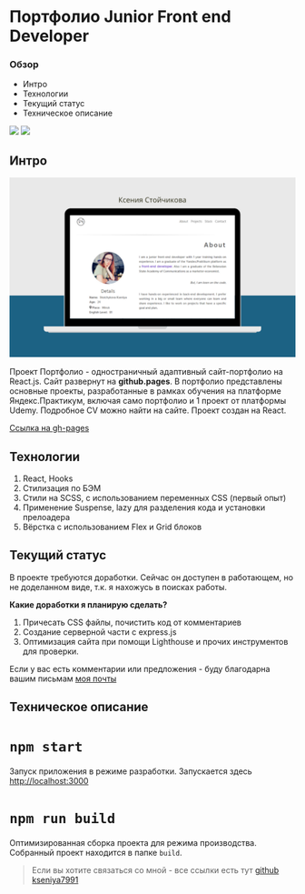 # Портфолио Junior Front end Developer

### Обзор
* Интро
* Технологии
* Текущий статус
* Техническое описание

<img src="https://img.shields.io/github/commit-activity/w/kseniya7991/portfolio?style=for-the-badge">
<img src="https://img.shields.io/github/last-commit/kseniya7991/portfolio?style=for-the-badge">

## Интро
![alt text](readmefiles/portfoliok.png "Портфолио")

Проект Портфолио - одностраничный адаптивный сайт-портфолио на React.js. Сайт развернут на **github.pages**. В портфолио представлены основные проекты, разработанные в рамках обучения на платформе Яндекс.Практикум, включая само портфолио и 1 проект от платформы Udemy. Подробное CV можно найти на сайте. Проект создан на React.

[Ссылка на gh-pages](https://kseniya7991.github.io/portfolio/) 

## Технологии 

1. React, Hooks
2. Стилизация по БЭМ
3. Стили на SCSS, с использованием переменных CSS (первый опыт)
4. Применение Suspense, lazy  для разделения кода и установки прелоадера
5. Вёрстка с использованием Flex и  Grid блоков
## Текущий статус

В проекте требуются доработки. Сейчас он доступен в работающем, но не доделанном виде, т.к. я нахожусь в поисках работы. 

**Какие доработки я планирую сделать?**
1. Причесать CSS файлы, почистить код от комментариев
2. Создание серверной части с express.js 
3. Оптимизация сайта при помощи Lighthouse и прочих инструментов для проверки.

Если у вас есть комментарии или предложения - буду благодарна вашим письмам [моя почты](kseniya7991@gmail.com) 


## Техническое описание
# `npm start`

Запуск приложения в режиме разработки.
Запускается здесь [http://localhost:3000](http://localhost:3000) 
# `npm run build`

Оптимизированная сборка проекта для режима производства.
Собранный проект находится в папке `build`.

>Если вы хотите связаться со мной - все ссылки есть тут [github kseniya7991](https://github.com/kseniya7991) 


